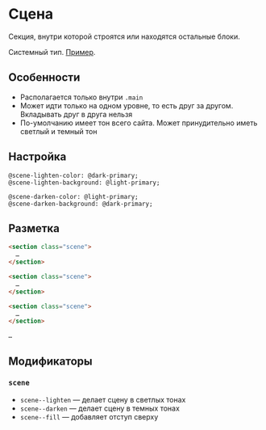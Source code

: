 # Сцена

Секция, внутри которой строятся или находятся остальные блоки.

Системный тип. [Пример](http://sedona.stage.constlab.ru/blocks/scene/).

## Особенности

* Располагается только внутри `.main`
* Может идти только на одном уровне, то есть друг за другом. Вкладывать друг в друга нельзя
* По-умолчанию имеет тон всего сайта. Может принудительно иметь светлый и темный тон


## Настройка

```less
@scene-lighten-color: @dark-primary;
@scene-lighten-background: @light-primary;

@scene-darken-color: @light-primary;
@scene-darken-background: @dark-primary;
```

## Разметка

```html
<section class="scene">
  …
</section>

<section class="scene">
  …
</section>

<section class="scene">
  …
</section>

…
```

## Модификаторы

### `scene`

* `scene--lighten` — делает сцену в светлых тонах
* `scene--darken` — делает сцену в темных тонах
* `scene--fill` — добавляет отступ сверху
